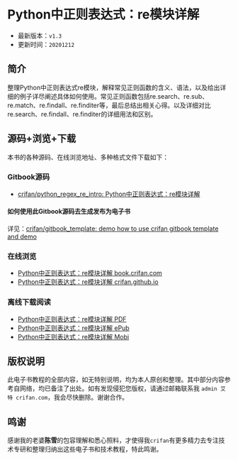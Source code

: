 # Python中正则表达式：re模块详解

* 最新版本：`v1.3`
* 更新时间：`20201212`

## 简介

整理Python中正则表达式re模块，解释常见正则函数的含义、语法，以及给出详细的例子详尽阐述具体如何使用。常见正则函数包括re.search、re.sub、re.match、re.findall、re.finditer等，最后总结出相关心得。以及详细对比re.search、re.findall、re.finditer的详细用法和区别。

## 源码+浏览+下载

本书的各种源码、在线浏览地址、多种格式文件下载如下：

### Gitbook源码

* [crifan/python_regex_re_intro: Python中正则表达式：re模块详解](https://github.com/crifan/python_regex_re_intro)

#### 如何使用此Gitbook源码去生成发布为电子书

详见：[crifan/gitbook_template: demo how to use crifan gitbook template and demo](https://github.com/crifan/gitbook_template)

### 在线浏览

* [Python中正则表达式：re模块详解 book.crifan.com](http://book.crifan.com/books/python_regex_re_intro/website)
* [Python中正则表达式：re模块详解 crifan.github.io](https://crifan.github.io/python_regex_re_intro/website)

### 离线下载阅读

* [Python中正则表达式：re模块详解 PDF](http://book.crifan.com/books/python_regex_re_intro/pdf/python_regex_re_intro.pdf)
* [Python中正则表达式：re模块详解 ePub](http://book.crifan.com/books/python_regex_re_intro/epub/python_regex_re_intro.epub)
* [Python中正则表达式：re模块详解 Mobi](http://book.crifan.com/books/python_regex_re_intro/mobi/python_regex_re_intro.mobi)

## 版权说明

此电子书教程的全部内容，如无特别说明，均为本人原创和整理。其中部分内容参考自网络，均已备注了出处。如有发现侵犯您版权，请通过邮箱联系我 `admin 艾特 crifan.com`，我会尽快删除。谢谢合作。

## 鸣谢

感谢我的老婆**陈雪**的包容理解和悉心照料，才使得我`crifan`有更多精力去专注技术专研和整理归纳出这些电子书和技术教程，特此鸣谢。

